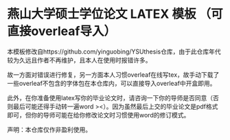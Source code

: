 # 燕山大学硕士学位论文 LATEX 模板 （可直接overleaf导入）

本模板修改自https://github.com/yinguobing/YSUthesis仓库，由于此仓库年代较为久远且作者不再维护，且本人在使用时报错许多。



故一方面对错误进行修复，另一方面本人习惯overleaf在线写tex，故手动下载了一些overleaf不包含的字体包在本仓库内，可以直接导入overleaf中开盒即用。



此外，在你准备使用latex写你的毕业论文时，请咨询一下你的导师是否同意（否则最后可能还得手动转一遍word ><）。因为虽然最后上交的毕业论文是pdf格式即可，但你的导师可能在给你修改论文时习惯使用word的修订模式。













声明：本仓库仅作非盈利使用。



